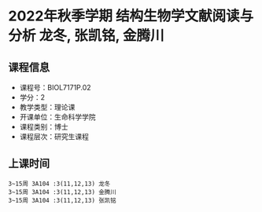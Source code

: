 # 2022年秋季学期 结构生物学文献阅读与分析 龙冬, 张凯铭, 金腾川






## 课程信息

- 课程号：BIOL7171P.02
- 学分：2
- 教学类型：理论课
- 开课单位：生命科学学院
- 课程类别：博士
- 课程层次：研究生课程

## 上课时间

```
3~15周 3A104 :3(11,12,13) 龙冬
3~15周 3A104 :3(11,12,13) 金腾川
3~15周 3A104 :3(11,12,13) 张凯铭
```

